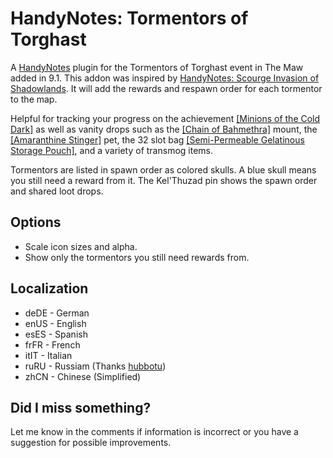 # HandyNotes: Tormentors of Torghast
A [HandyNotes](https://www.curseforge.com/wow/addons/handynotes) plugin for the Tormentors of Torghast event in The Maw added in 9.1. This addon was inspired by [HandyNotes: Scourge Invasion of Shadowlands](https://www.curseforge.com/wow/addons/handynotes-scourge-invasion-of-shadowlands). It will add the rewards and respawn order for each tormentor to the map.

Helpful for tracking your progress on the achievement [[Minions of the Cold Dark]](https://www.wowhead.com/achievement=15054/minions-of-the-cold-dark) as well as vanity drops such as the [[Chain of Bahmethra]](https://www.wowhead.com/item=185973/chain-of-bahmethra) mount, the [[Amaranthine Stinger]](https://www.wowhead.com/item=186449/amaranthine-stinger) pet, the 32 slot bag [[Semi-Permeable Gelatinous Storage Pouch]](https://www.wowhead.com/item=186560/semi-permeable-gelatinous-storage-pouch), and a variety of transmog items.

Tormentors are listed in spawn order as colored skulls. A blue skull means you still need a reward from it. The Kel'Thuzad pin shows the spawn order and shared loot drops.

## Options
* Scale icon sizes and alpha.
* Show only the tormentors you still need rewards from.

## Localization
* deDE - German
* enUS - English
* esES - Spanish
* frFR - French
* itIT - Italian
* ruRU - Russiam (Thanks [hubbotu](https://www.curseforge.com/members/hubbotu/projects))
* zhCN - Chinese (Simplified)

## Did I miss something?
Let me know in the comments if information is incorrect or you have a suggestion for possible improvements.
